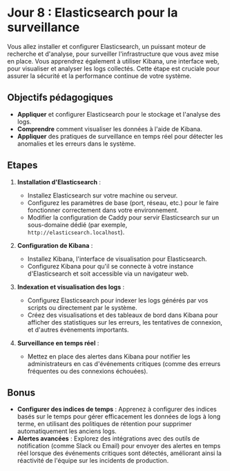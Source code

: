 # Jour 8 : Elasticsearch pour la surveillance

Vous allez installer et configurer Elasticsearch, un puissant moteur de recherche et d'analyse, pour surveiller l'infrastructure que vous avez mise en place. Vous apprendrez également à utiliser Kibana, une interface web, pour visualiser et analyser les logs collectés. Cette étape est cruciale pour assurer la sécurité et la performance continue de votre système.

## Objectifs pédagogiques

- **Appliquer** et configurer Elasticsearch pour le stockage et l'analyse des logs.
- **Comprendre** comment visualiser les données à l'aide de Kibana.
- **Appliquer** des pratiques de surveillance en temps réel pour détecter les anomalies et les erreurs dans le système.

## Etapes

1. **Installation d'Elasticsearch** :
   - Installez Elasticsearch sur votre machine ou serveur.
   - Configurez les paramètres de base (port, réseau, etc.) pour le faire fonctionner correctement dans votre environnement.
   - Modifier la configuration de Caddy pour servir Elasticsearch sur un sous-domaine dédié (par exemple, `http://elasticsearch.localhost`).

2. **Configuration de Kibana** :
   - Installez Kibana, l'interface de visualisation pour Elasticsearch.
   - Configurez Kibana pour qu'il se connecte à votre instance d'Elasticsearch et soit accessible via un navigateur web.

3. **Indexation et visualisation des logs** :
   - Configurez Elasticsearch pour indexer les logs générés par vos scripts ou directement par le système.
   - Créez des visualisations et des tableaux de bord dans Kibana pour afficher des statistiques sur les erreurs, les tentatives de connexion, et d'autres événements importants.

4. **Surveillance en temps réel** :
   - Mettez en place des alertes dans Kibana pour notifier les administrateurs en cas d'événements critiques (comme des erreurs fréquentes ou des connexions échouées).

## Bonus

- **Configurer des indices de temps** : Apprenez à configurer des indices basés sur le temps pour gérer efficacement les données de logs à long terme, en utilisant des politiques de rétention pour supprimer automatiquement les anciens logs.
- **Alertes avancées** : Explorez des intégrations avec des outils de notification (comme Slack ou Email) pour envoyer des alertes en temps réel lorsque des événements critiques sont détectés, améliorant ainsi la réactivité de l'équipe sur les incidents de production.
